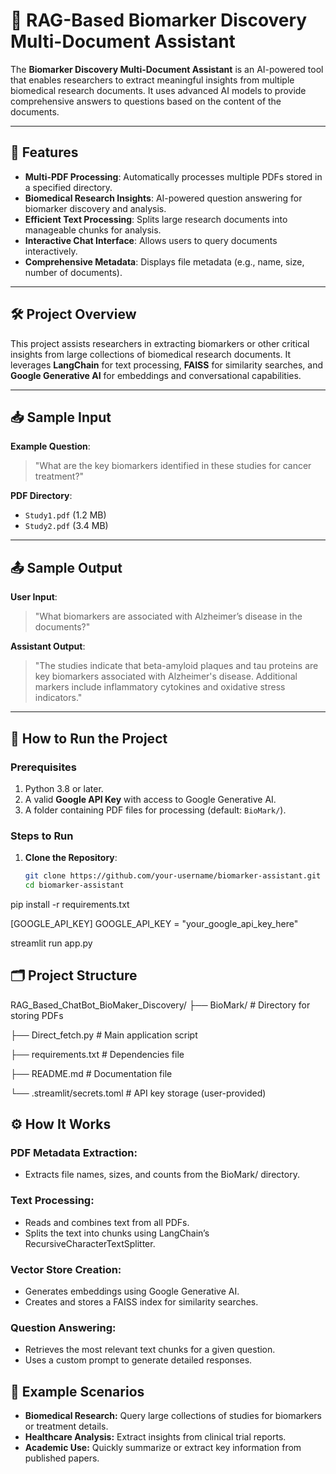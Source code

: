 # 🧬 RAG-Based Biomarker Discovery Multi-Document Assistant

The **Biomarker Discovery Multi-Document Assistant** is an AI-powered tool that enables researchers to extract meaningful insights from multiple biomedical research documents. It uses advanced AI models to provide comprehensive answers to questions based on the content of the documents.

---

## 🌟 Features

- **Multi-PDF Processing**: Automatically processes multiple PDFs stored in a specified directory.
- **Biomedical Research Insights**: AI-powered question answering for biomarker discovery and analysis.
- **Efficient Text Processing**: Splits large research documents into manageable chunks for analysis.
- **Interactive Chat Interface**: Allows users to query documents interactively.
- **Comprehensive Metadata**: Displays file metadata (e.g., name, size, number of documents).

---

## 🛠️ Project Overview

This project assists researchers in extracting biomarkers or other critical insights from large collections of biomedical research documents. It leverages **LangChain** for text processing, **FAISS** for similarity searches, and **Google Generative AI** for embeddings and conversational capabilities.

---

## 📥 Sample Input

**Example Question**:
> "What are the key biomarkers identified in these studies for cancer treatment?"

**PDF Directory**:
- `Study1.pdf` (1.2 MB)
- `Study2.pdf` (3.4 MB)

---

## 📤 Sample Output

**User Input**:
> "What biomarkers are associated with Alzheimer’s disease in the documents?"

**Assistant Output**:
> "The studies indicate that beta-amyloid plaques and tau proteins are key biomarkers associated with Alzheimer's disease. Additional markers include inflammatory cytokines and oxidative stress indicators."

---

## 🚀 How to Run the Project

### Prerequisites
1. Python 3.8 or later.
2. A valid **Google API Key** with access to Google Generative AI.
3. A folder containing PDF files for processing (default: `BioMark/`).

### Steps to Run

1. **Clone the Repository**:
   ```bash
   git clone https://github.com/your-username/biomarker-assistant.git
   cd biomarker-assistant
   
pip install -r requirements.txt

[GOOGLE_API_KEY]
GOOGLE_API_KEY = "your_google_api_key_here"

streamlit run app.py

## 🗂️ Project Structure

RAG_Based_ChatBot_BioMaker_Discovery/
├── BioMark/                   # Directory for storing PDFs

├── Direct_fetch.py            # Main application script

├── requirements.txt           # Dependencies file

├── README.md                  # Documentation file

└── .streamlit/secrets.toml    # API key storage (user-provided)

## ⚙️ How It Works
### PDF Metadata Extraction:

- Extracts file names, sizes, and counts from the BioMark/ directory.
### Text Processing:

- Reads and combines text from all PDFs.
- Splits the text into chunks using LangChain’s RecursiveCharacterTextSplitter.
### Vector Store Creation:

- Generates embeddings using Google Generative AI.
- Creates and stores a FAISS index for similarity searches.
### Question Answering:

- Retrieves the most relevant text chunks for a given question.
- Uses a custom prompt to generate detailed responses.
## 👀 Example Scenarios
- **Biomedical Research:** Query large collections of studies for biomarkers or treatment details.
- **Healthcare Analysis:** Extract insights from clinical trial reports.
- **Academic Use:** Quickly summarize or extract key information from published papers.
